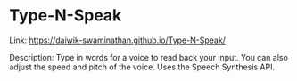 # Type-N-Speak

Link: https://daiwik-swaminathan.github.io/Type-N-Speak/

Description: Type in words for a voice to read back your input. You can also adjust the speed and pitch of the voice. Uses the Speech Synthesis API.
